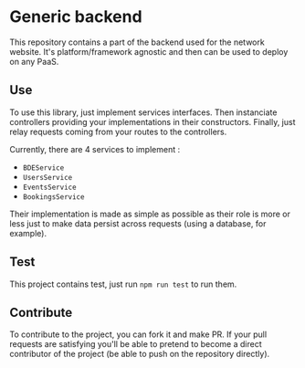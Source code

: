 # Generic backend

This repository contains a part of the backend used for the network website. It's platform/framework agnostic and then can be used
to deploy on any PaaS.

## Use

To use this library, just implement services interfaces. Then instanciate controllers providing your implementations in their constructors. Finally,
just relay requests coming from your routes to the controllers.

Currently, there are 4 services to implement :
* `BDEService`
* `UsersService`
* `EventsService`
* `BookingsService`

Their implementation is made as simple as possible as their role is more or less just to make data persist across requests (using a database, for example).

## Test

This project contains test, just run `npm run test` to run them.

## Contribute

To contribute to the project, you can fork it and make PR. If your pull requests are satisfying you'll be able to pretend to become
a direct contributor of the project (be able to push on the repository directly).